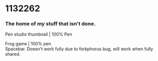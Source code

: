 <h1>1132262</h1>
<h3>The home of my stuff that isn't done.</h3>

Pen studio thumbnail | 100% Pen  
<script src="https://forkphorus.github.io/embed.js?id=358051016&auto-start=true&light-content=false&w=480&h=360"></script>

Frog game | 100% pen  
Spacebar. Doesn't work fully due to forkphorus bug, will work when fully shared.
<script src="https://forkphorus.github.io/embed.js?id=358041902&auto-start=true&light-content=false&w=480&h=360"></script>
